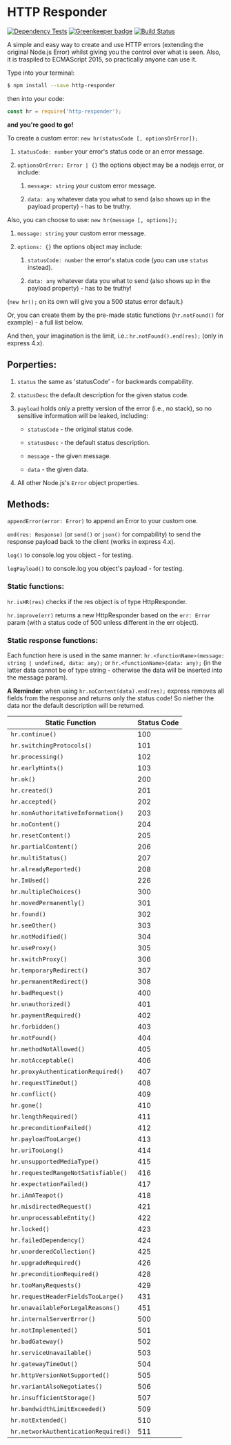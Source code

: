 
# HTTP Responder

[![Dependency Tests](https://david-dm.org/5c077m4n/http-responder.svg)](https://david-dm.org/)
[![Greenkeeper badge](https://badges.greenkeeper.io/5c077m4n/http-responder.svg)](https://greenkeeper.io/)
[![Build Status](https://travis-ci.org/5c077m4n/http-responder.svg?branch=master)](https://travis-ci.org/5c077m4n/http-responder)

A simple and easy way to create and use HTTP errors (extending the original Node.js Error) whilst giving you the control over what is seen. Also, it is traspiled to ECMAScript 2015, so practically anyone can use it.

Type into your terminal:

```zsh
$ npm install --save http-responder
```

then into your code:

```javascript
const hr = require('http-responder');
```

**and you're good to go!**


To create a custom error: `new hr(statusCode [, optionsOrError]);`

1. `statusCode: number` your error's status code or an error message.

2. `optionsOrError: Error | {}` the options object may be a nodejs error, or include:

	1. `message: string` your custom error message.

	2. `data: any` whatever data you what to send (also shows up in the payload property) - has to be truthy.

Also, you can choose to use: `new hr(message [, options]);`

1. `message: string` your custom error message.

2. `options: {}` the options object may include:

	1. `statusCode: number` the error's status code (you can use `status` instead).

	2. `data: any` whatever data you what to send (also shows up in the payload property) - has to be truthy!

(`new hr();` on its own will give you a 500 status error default.)

Or, you can create them by the pre-made static functions (`hr.notFound()` for example) - a full list below.

And then, your imagination is the limit, i.e.: `hr.notFound().end(res);` (only in express 4.x).


## Porperties:

1. `status` the same as 'statusCode' - for backwards compability.

2. `statusDesc` the default description for the given status code.

3. `payload` holds only a pretty version of the error (i.e., no stack), so no sensitive information will be leaked, including:

	* `statusCode` - the original status code.

	* `statusDesc` - the default status description.

	* `message` - the given message.

	* `data` - the given data.

4. All other Node.js's `Error` object properties.


## Methods:

`appendError(error: Error)` to append an Error to your custom one.

`end(res: Response)` (or `send()` or `json()` for compability) to send the response payload back to the client (works in express 4.x).

`log()` to console.log you object - for testing.

`logPayload()` to console.log you object's payload - for testing.


### Static functions:

`hr.isHR(res)` checks if the res object is of type HttpResponder.

`hr.improve(err)` returns a new HttpResponder based on the `err: Error` param (with a status code of 500 unless different in the err object).


### Static response functions:

Each function here is used in the same manner: `hr.<functionName>(message: string | undefined, data: any);` or `hr.<functionName>(data: any);` (in the latter data cannot be of type string - otherwise the data will be inserted into the message param).

**A Reminder**: when using `hr.noContent(data).end(res);` express removes all fields from the response and returns only the status code! So niether the data nor the default description will be returned.


|			Static Function				|		Status Code		|
|---------------------------------------|-----------------------|
|`hr.continue()`						|			100			|
|`hr.switchingProtocols()`				|			101			|
|`hr.processing()`					 	|			102			|
|`hr.earlyHints()`						|			103			|
|`hr.ok()`								|			200			|
|`hr.created()`							|			201			|
|`hr.accepted()`						|			202			|
|`hr.nonAuthoritativeInformation()`		|			203			|
|`hr.noContent()`						|			204			|
|`hr.resetContent()`					|			205			|
|`hr.partialContent()`					|			206			|
|`hr.multiStatus()`						|			207			|
|`hr.alreadyReported()`					|			208			|
|`hr.ImUsed()`							|			226			|
|`hr.multipleChoices()`					|			300			|
|`hr.movedPermanently()`				|			301			|
|`hr.found()`							|			302			|
|`hr.seeOther()`						|			303			|
|`hr.notModified()`						|			304			|
|`hr.useProxy()`						|			305			|
|`hr.switchProxy()`						|			306			|
|`hr.temporaryRedirect()`				|			307			|
|`hr.permanentRedirect()`				|			308			|
|`hr.badRequest()`						|			400			|
|`hr.unauthorized()`					|			401			|
|`hr.paymentRequired()`					|			402			|
|`hr.forbidden()`						|			403			|
|`hr.notFound()`						|			404			|
|`hr.methodNotAllowed()`				|			405			|
|`hr.notAcceptable()`					|			406			|
|`hr.proxyAuthenticationRequired()`		|			407			|
|`hr.requestTimeOut()`					|			408			|
|`hr.conflict()`						|			409			|
|`hr.gone()`							|			410			|
|`hr.lengthRequired()`					|			411			|
|`hr.preconditionFailed()`				|			412			|
|`hr.payloadTooLarge()`					|			413			|
|`hr.uriTooLong()`						|			414			|
|`hr.unsupportedMediaType()`			|			415			|
|`hr.requestedRangeNotSatisfiable()`	|			416			|
|`hr.expectationFailed()`				|			417			|
|`hr.iAmATeapot()`						|			418			|
|`hr.misdirectedRequest()`				|			421			|
|`hr.unprocessableEntity()`				|			422			|
|`hr.locked()`							|			423			|
|`hr.failedDependency()`				|			424			|
|`hr.unorderedCollection()`				|			425			|
|`hr.upgradeRequired()`					|			426			|
|`hr.preconditionRequired()`			|			428			|
|`hr.tooManyRequests()`					|			429			|
|`hr.requestHeaderFieldsTooLarge()`		|			431			|
|`hr.unavailableForLegalReasons()`		|			451			|
|`hr.internalServerError()`				|			500			|
|`hr.notImplemented()`					|			501			|
|`hr.badGateway()`						|			502			|
|`hr.serviceUnavailable()`				|			503			|
|`hr.gatewayTimeOut()`					|			504			|
|`hr.httpVersionNotSupported()`			|			505			|
|`hr.variantAlsoNegotiates()`			|			506			|
|`hr.insufficientStorage()`				|			507			|
|`hr.bandwidthLimitExceeded()`			|			509			|
|`hr.notExtended()`						|			510			|
|`hr.networkAuthenticationRequired()`	|			511			|
